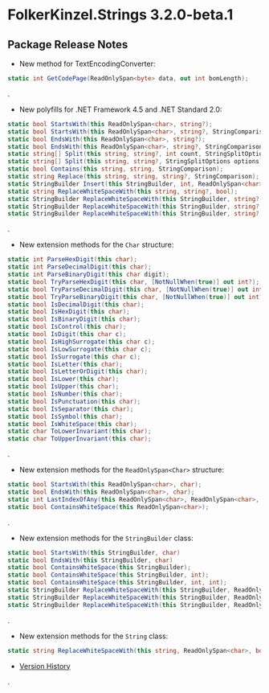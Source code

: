 # FolkerKinzel.Strings 3.2.0-beta.1
## Package Release Notes

- New method for TextEncodingConverter:
```csharp
static int GetCodePage(ReadOnlySpan<byte> data, out int bomLength);
```
.
- New polyfills for .NET Framework 4.5 and .NET Standard 2.0:
```csharp
static bool StartsWith(this ReadOnlySpan<char>, string?);
static bool StartsWith(this ReadOnlySpan<char>, string?, StringComparison);
static bool EndsWith(this ReadOnlySpan<char>, string?);
static bool EndsWith(this ReadOnlySpan<char>, string?, StringComparison);
static string[] Split(this string, string?, int count, StringSplitOptions);
static string[] Split(this string, string?, StringSplitOptions options);
static bool Contains(this string, string, StringComparison);
static string Replace(this string, string, string?, StringComparison);
static StringBuilder Insert(this StringBuilder, int, ReadOnlySpan<char>);
static string ReplaceWhiteSpaceWith(this string, string?, bool);
static StringBuilder ReplaceWhiteSpaceWith(this StringBuilder, string?, bool);
static StringBuilder ReplaceWhiteSpaceWith(this StringBuilder, string?, int, bool);
static StringBuilder ReplaceWhiteSpaceWith(this StringBuilder, string?, int, int, bool);


```
.

- New extension methods for the `Char` structure:
```csharp
static int ParseHexDigit(this char);
static int ParseDecimalDigit(this char);
static int ParseBinaryDigit(this char digit);
static bool TryParseHexDigit(this char, [NotNullWhen(true)] out int?);
static bool TryParseDecimalDigit(this char, [NotNullWhen(true)] out int?);
static bool TryParseBinaryDigit(this char, [NotNullWhen(true)] out int?);
static bool IsDecimalDigit(this char);
static bool IsHexDigit(this char);
static bool IsBinaryDigit(this char);
static bool IsControl(this char);
static bool IsDigit(this char c);
static bool IsHighSurrogate(this char c);
static bool IsLowSurrogate(this char c);
static bool IsSurrogate(this char c);
static bool IsLetter(this char);
static bool IsLetterOrDigit(this char);
static bool IsLower(this char);
static bool IsUpper(this char);
static bool IsNumber(this char);
static bool IsPunctuation(this char);
static bool IsSeparator(this char);
static bool IsSymbol(this char);
static bool IsWhiteSpace(this char);
static char ToLowerInvariant(this char);
static char ToUpperInvariant(this char);

```
.

- New extension methods for the `ReadOnlySpan<Char>` structure:
```csharp
static bool StartsWith(this ReadOnlySpan<char>, char);
static bool EndsWith(this ReadOnlySpan<char>, char);
static int LastIndexOfAny(this ReadOnlySpan<char>, ReadOnlySpan<char>, int, int);
static bool ContainsWhiteSpace(this ReadOnlySpan<char>);

```
.

- New extension methods for the `StringBuilder` class:
```csharp
static bool StartsWith(this StringBuilder, char)
static bool EndsWith(this StringBuilder, char)
static bool ContainsWhiteSpace(this StringBuilder);
static bool ContainsWhiteSpace(this StringBuilder, int);
static bool ContainsWhiteSpace(this StringBuilder, int, int);
static StringBuilder ReplaceWhiteSpaceWith(this StringBuilder, ReadOnlySpan<char>, bool);
static StringBuilder ReplaceWhiteSpaceWith(this StringBuilder, ReadOnlySpan<char>, int, bool);
static StringBuilder ReplaceWhiteSpaceWith(this StringBuilder, ReadOnlySpan<char>, int, int, bool);


```

.

- New extension methods for the `String` class:
```csharp
static string ReplaceWhiteSpaceWith(this string, ReadOnlySpan<char>, bool);
```


- [Version History](https://github.com/FolkerKinzel/Strings/releases)

.
